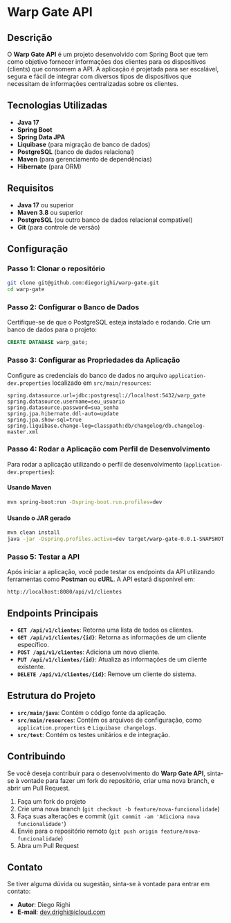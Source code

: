 # Warp Gate API

## Descrição

O **Warp Gate API** é um projeto desenvolvido com Spring Boot que tem como objetivo fornecer informações dos clientes para os dispositivos (clients) que consomem a API. A aplicação é projetada para ser escalável, segura e fácil de integrar com diversos tipos de dispositivos que necessitam de informações centralizadas sobre os clientes.

## Tecnologias Utilizadas

- **Java 17**
- **Spring Boot**
- **Spring Data JPA**
- **Liquibase** (para migração de banco de dados)
- **PostgreSQL** (banco de dados relacional)
- **Maven** (para gerenciamento de dependências)
- **Hibernate** (para ORM)

## Requisitos

- **Java 17** ou superior
- **Maven 3.8** ou superior
- **PostgreSQL** (ou outro banco de dados relacional compatível)
- **Git** (para controle de versão)

## Configuração

### Passo 1: Clonar o repositório

```bash
git clone git@github.com:diegorighi/warp-gate.git
cd warp-gate
```

### Passo 2: Configurar o Banco de Dados

Certifique-se de que o PostgreSQL esteja instalado e rodando. Crie um banco de dados para o projeto:

```sql
CREATE DATABASE warp_gate;
```

### Passo 3: Configurar as Propriedades da Aplicação

Configure as credenciais do banco de dados no arquivo `application-dev.properties` localizado em `src/main/resources`:

```properties
spring.datasource.url=jdbc:postgresql://localhost:5432/warp_gate
spring.datasource.username=seu_usuario
spring.datasource.password=sua_senha
spring.jpa.hibernate.ddl-auto=update
spring.jpa.show-sql=true
spring.liquibase.change-log=classpath:db/changelog/db.changelog-master.xml
```

### Passo 4: Rodar a Aplicação com Perfil de Desenvolvimento

Para rodar a aplicação utilizando o perfil de desenvolvimento (`application-dev.properties`):

#### Usando Maven
```bash
mvn spring-boot:run -Dspring-boot.run.profiles=dev
```

#### Usando o JAR gerado
```bash
mvn clean install
java -jar -Dspring.profiles.active=dev target/warp-gate-0.0.1-SNAPSHOT.jar
```

### Passo 5: Testar a API

Após iniciar a aplicação, você pode testar os endpoints da API utilizando ferramentas como **Postman** ou **cURL**. A API estará disponível em:

```
http://localhost:8080/api/v1/clientes
```

## Endpoints Principais

- **`GET /api/v1/clientes`**: Retorna uma lista de todos os clientes.
- **`GET /api/v1/clientes/{id}`**: Retorna as informações de um cliente específico.
- **`POST /api/v1/clientes`**: Adiciona um novo cliente.
- **`PUT /api/v1/clientes/{id}`**: Atualiza as informações de um cliente existente.
- **`DELETE /api/v1/clientes/{id}`**: Remove um cliente do sistema.

## Estrutura do Projeto

- **`src/main/java`**: Contém o código fonte da aplicação.
- **`src/main/resources`**: Contém os arquivos de configuração, como `application.properties` e `Liquibase changelogs`.
- **`src/test`**: Contém os testes unitários e de integração.

## Contribuindo

Se você deseja contribuir para o desenvolvimento do **Warp Gate API**, sinta-se à vontade para fazer um fork do repositório, criar uma nova branch, e abrir um Pull Request.

1. Faça um fork do projeto
2. Crie uma nova branch (`git checkout -b feature/nova-funcionalidade`)
3. Faça suas alterações e commit (`git commit -am 'Adiciona nova funcionalidade'`)
4. Envie para o repositório remoto (`git push origin feature/nova-funcionalidade`)
5. Abra um Pull Request

## Contato

Se tiver alguma dúvida ou sugestão, sinta-se à vontade para entrar em contato:

- **Autor**: Diego Righi
- **E-mail**: [dev.drighi@icloud.com](mailto:dev.drighi@icloud.com)

